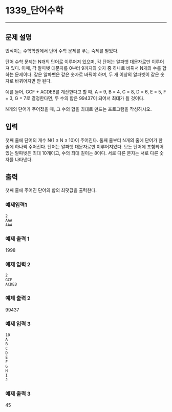 # 1339_단어수학

***

## 문제 설명
민식이는 수학학원에서 단어 수학 문제를 푸는 숙제를 받았다.

단어 수학 문제는 N개의 단어로 이루어져 있으며, 각 단어는 알파벳 대문자로만 이루어져 있다. 
이때, 각 알파벳 대문자를 0부터 9까지의 숫자 중 하나로 바꿔서 N개의 수를 합하는 문제이다. 
같은 알파벳은 같은 숫자로 바꿔야 하며, 두 개 이상의 알파벳이 같은 숫자로 바뀌어지면 안 된다.

예를 들어, GCF + ACDEB를 계산한다고 할 때, A = 9, B = 4, C = 8, D = 6, E = 5, F = 3, G = 7로 결정한다면, 
두 수의 합은 99437이 되어서 최대가 될 것이다.

N개의 단어가 주어졌을 때, 그 수의 합을 최대로 만드는 프로그램을 작성하시오.

## 입력
첫째 줄에 단어의 개수 N(1 ≤ N ≤ 10)이 주어진다. 
둘째 줄부터 N개의 줄에 단어가 한 줄에 하나씩 주어진다. 단어는 알파벳 대문자로만 이루어져있다. 
모든 단어에 포함되어 있는 알파벳은 최대 10개이고, 수의 최대 길이는 8이다. 
서로 다른 문자는 서로 다른 숫자를 나타낸다.

## 출력
첫째 줄에 주어진 단어의 합의 최댓값을 출력한다.

### 예제입력1
```
2 
AAA 
AAA
```
### 예제 출력 1 
1998


### 예제 입력 2 
```
2
GCF
ACDEB
```

### 예제 출력 2 
99437


### 예제 입력 3 
```
10
A
B
C
D
E
F
G
H
I
J
```
### 예제 출력 3 
45